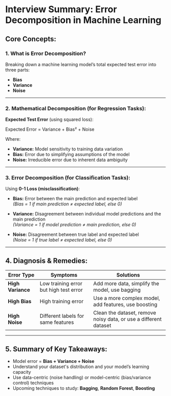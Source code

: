 # Interview Summary: Error Decomposition in Machine Learning


## Core Concepts:

### 1. What is Error Decomposition?
Breaking down a machine learning model’s total expected test error into three parts:
- **Bias**
- **Variance**
- **Noise**

---

### 2. Mathematical Decomposition (for Regression Tasks):

**Expected Test Error** (using squared loss):

Expected Error = Variance + Bias² + Noise


Where:
- **Variance:** Model sensitivity to training data variation
- **Bias:** Error due to simplifying assumptions of the model
- **Noise:** Irreducible error due to inherent data ambiguity

---

### 3. Error Decomposition (for Classification Tasks):

Using **0-1 Loss (misclassification)**:

- **Bias:** Error between the main prediction and expected label  
  _(Bias = 1 if main prediction ≠ expected label, else 0)_

- **Variance:** Disagreement between individual model predictions and the main prediction  
  _(Variance = 1 if model prediction ≠ main prediction, else 0)_

- **Noise:** Disagreement between true label and expected label  
  _(Noise = 1 if true label ≠ expected label, else 0)_

---

## 4. Diagnosis & Remedies:

| Error Type | Symptoms | Solutions |
|---|---|---|
| **High Variance** | Low training error but high test error | Add more data, simplify the model, use bagging |
| **High Bias** | High training error | Use a more complex model, add features, use boosting |
| **High Noise** | Different labels for same features | Clean the dataset, remove noisy data, or use a different dataset |

---

## 5. Summary of Key Takeaways:
- Model error = **Bias + Variance + Noise**
- Understand your dataset's distribution and your model’s learning capacity
- Use data-centric (noise handling) or model-centric (bias/variance control) techniques
- Upcoming techniques to study: **Bagging**, **Random Forest**, **Boosting**

